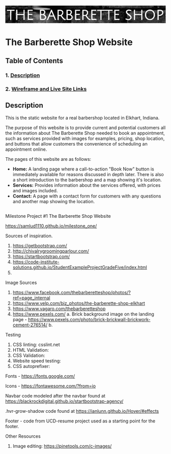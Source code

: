 ![The Barberette Shop](assets/images/barberette_title.jpg)

# **The Barberette Shop Website**
## Table of Contents
### 1. [Description](description)
### 2. [Wireframe and Live Site Links](links)

<a name="description"></a>

## Description
This is the static website for a real barbershop located in Elkhart, Indiana.

The purpose of this website is to provide current and potential customers all the information about The Barberette Shop needed to book an appointment, such as services provided with images for examples, pricing, shop location, and buttons that allow customers the convenience of scheduling an appointment online.

The pages of this website are as follows:
- **Home:** A landing page where a call-to-action "Book Now" button is immediately available for reasons discussed in depth later. There is also a short introduction to the barbershop and a map showing it's location.
- **Services:** Provides information about the services offered, with prices and images included. 
- **Contact:** A page with a contact form for customers with any questions and another map showing the location.

<a name="links"></a>

## 

Milestone Project #1
The Barberette Shop Website



https://samlud1110.github.io/milestone_one/

Sources of inspiration.
  1. https://getbootstrap.com/ 
  2. http://chivalrygroomingparlour.com/
  3. https://startbootstrap.com/ 
  4. https://code-institute-solutions.github.io/StudentExampleProjectGradeFive/index.html 
  5. 
  
Image Sources
  1. https://www.facebook.com/thebarberetteshop/photos/?ref=page_internal
  2. https://www.yelp.com/biz_photos/the-barberette-shop-elkhart 
  3. https://www.vagaro.com/thebarberetteshop 
  4. https://www.pexels.com/ 
    a. Brick background image on the landing page - https://www.pexels.com/photo/brick-brickwall-brickwork-cement-276514/ 
    b.

Testing
  1. CSS linting: csslint.net
  2. HTML Validation: 
  3. CSS Validation:
  4. Website speed testing: 
  5. CSS autoprefixer:


Fonts - https://fonts.google.com/ 

Icons - https://fontawesome.com/?from=io 

Navbar code modeled after the navbar found at https://blackrockdigital.github.io/startbootstrap-agency/ 

.hvr-grow-shadow code found at https://ianlunn.github.io/Hover/#effects

Footer - code from UCD-resume project used as a starting point for the footer.

Other Resources
 1. Image editing: https://pinetools.com/c-images/


 